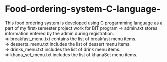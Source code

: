 # Food-ordering-system-C-language-
This food ordering system is developed using C progarmming language as a part of my first-semester project work for BIT program
=> admin.txt stores information entered by the admin during registration. <br>
=> breakfast_menu.txt contains the list of breakfast menu items. <br>
=> desserts_menu.txt includes the list of dessert menu items. <br>
=> drinks_menu.txt includes the list of drink menu items. <br>
=> khana_set_menu.txt includes the list of khanaSet menu items. <be>



